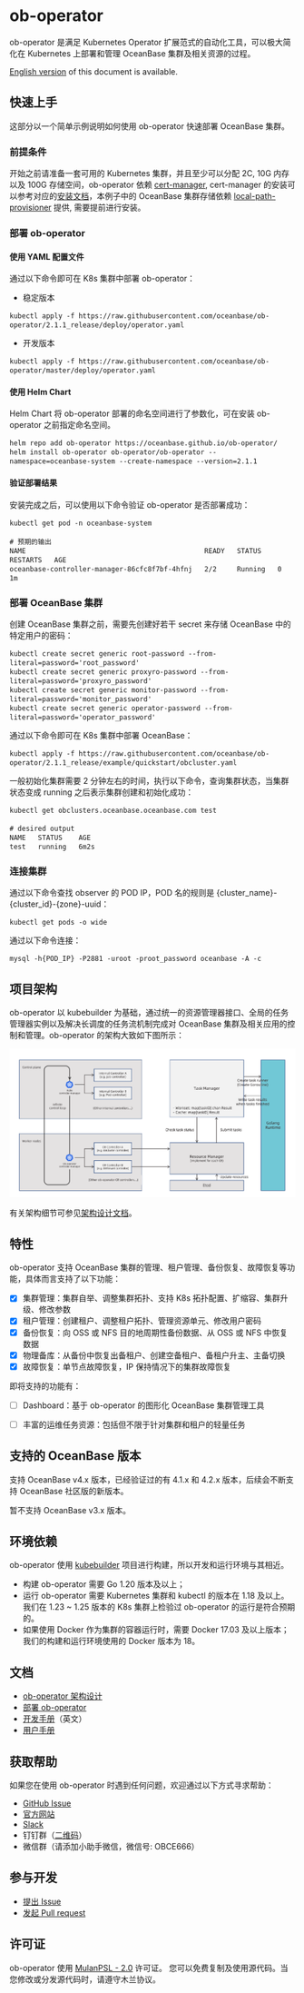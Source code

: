 # ob-operator

ob-operator 是满足 Kubernetes Operator 扩展范式的自动化工具，可以极大简化在 Kubernetes 上部署和管理 OceanBase 集群及相关资源的过程。

[English version](./README.md) of this document is available.

## 快速上手

这部分以一个简单示例说明如何使用 ob-operator 快速部署 OceanBase 集群。

### 前提条件

开始之前请准备一套可用的 Kubernetes 集群，并且至少可以分配 2C, 10G 内存以及 100G 存储空间，ob-operator 依赖 [cert-manager](https://cert-manager.io/docs/), cert-manager 的安装可以参考对应的[安装文档](https://cert-manager.io/docs/installation/)，本例子中的 OceanBase 集群存储依赖 [local-path-provisioner](https://github.com/rancher/local-path-provisioner) 提供, 需要提前进行安装。

### 部署 ob-operator

#### 使用 YAML 配置文件

通过以下命令即可在 K8s 集群中部署 ob-operator：

* 稳定版本
```shell
kubectl apply -f https://raw.githubusercontent.com/oceanbase/ob-operator/2.1.1_release/deploy/operator.yaml
```

* 开发版本
```shell
kubectl apply -f https://raw.githubusercontent.com/oceanbase/ob-operator/master/deploy/operator.yaml
```

#### 使用 Helm Chart

Helm Chart 将 ob-operator 部署的命名空间进行了参数化，可在安装 ob-operator 之前指定命名空间。

```shell
helm repo add ob-operator https://oceanbase.github.io/ob-operator/
helm install ob-operator ob-operator/ob-operator --namespace=oceanbase-system --create-namespace --version=2.1.1
```

#### 验证部署结果

安装完成之后，可以使用以下命令验证 ob-operator 是否部署成功：

```shell
kubectl get pod -n oceanbase-system

# 预期的输出
NAME                                            READY   STATUS    RESTARTS   AGE
oceanbase-controller-manager-86cfc8f7bf-4hfnj   2/2     Running   0          1m
```

### 部署 OceanBase 集群

创建 OceanBase 集群之前，需要先创建好若干 secret 来存储 OceanBase 中的特定用户的密码：

```shell
kubectl create secret generic root-password --from-literal=password='root_password'
kubectl create secret generic proxyro-password --from-literal=password='proxyro_password'
kubectl create secret generic monitor-password --from-literal=password='monitor_password'
kubectl create secret generic operator-password --from-literal=password='operator_password'
```

通过以下命令即可在 K8s 集群中部署 OceanBase：

```shell
kubectl apply -f https://raw.githubusercontent.com/oceanbase/ob-operator/2.1.1_release/example/quickstart/obcluster.yaml
```

一般初始化集群需要 2 分钟左右的时间，执行以下命令，查询集群状态，当集群状态变成 running 之后表示集群创建和初始化成功：

```shell
kubectl get obclusters.oceanbase.oceanbase.com test

# desired output 
NAME   STATUS    AGE
test   running   6m2s
```

### 连接集群

通过以下命令查找 observer 的 POD IP，POD 名的规则是 {cluster_name}-{cluster_id}-{zone}-uuid：

```shell
kubectl get pods -o wide
```

通过以下命令连接：

```shell
mysql -h{POD_IP} -P2881 -uroot -proot_password oceanbase -A -c
```

## 项目架构

ob-operator 以 kubebuilder 为基础，通过统一的资源管理器接口、全局的任务管理器实例以及解决长调度的任务流机制完成对 OceanBase 集群及相关应用的控制和管理。ob-operator 的架构大致如下图所示：

![ob-operator 架构设计](./docs/img/ob-operator-arch.png)

有关架构细节可参见[架构设计文档](./docs/zh_CN/arch.md)。

## 特性

ob-operator 支持 OceanBase 集群的管理、租户管理、备份恢复、故障恢复等功能，具体而言支持了以下功能：

- [x] 集群管理：集群自举、调整集群拓扑、支持 K8s 拓扑配置、扩缩容、集群升级、修改参数
- [x] 租户管理：创建租户、调整租户拓扑、管理资源单元、修改用户密码
- [x] 备份恢复：向 OSS 或 NFS 目的地周期性备份数据、从 OSS 或 NFS 中恢复数据
- [x] 物理备库：从备份中恢复出备租户、创建空备租户、备租户升主、主备切换
- [x] 故障恢复：单节点故障恢复，IP 保持情况下的集群故障恢复

即将支持的功能有：

- [ ] Dashboard：基于 ob-operator 的图形化 OceanBase 集群管理工具
- [ ] 丰富的运维任务资源：包括但不限于针对集群和租户的轻量任务


## 支持的 OceanBase 版本

支持 OceanBase v4.x 版本，已经验证过的有 4.1.x 和 4.2.x 版本，后续会不断支持 OceanBase 社区版的新版本。

暂不支持 OceanBase v3.x 版本。

## 环境依赖

ob-operator 使用 [kubebuilder](https://book.kubebuilder.io/introduction) 项目进行构建，所以开发和运行环境与其相近。

* 构建 ob-operator 需要 Go 1.20 版本及以上；
* 运行 ob-operator 需要 Kubernetes 集群和 kubectl 的版本在 1.18 及以上。我们在 1.23 ~ 1.25 版本的 K8s 集群上检验过 ob-operator 的运行是符合预期的。
* 如果使用 Docker 作为集群的容器运行时，需要 Docker 17.03 及以上版本；我们的构建和运行环境使用的 Docker 版本为 18。

## 文档

- [ob-operator 架构设计](docs/zh_CN/arch.md)
- [部署 ob-operator](docs/zh_CN/deploy.md)
- [开发手册](docs/en_US/development.md)（英文）
- [用户手册](https://www.oceanbase.com/docs/community-ob-operator-doc-1000000000408367)

## 获取帮助

如果您在使用 ob-operator 时遇到任何问题，欢迎通过以下方式寻求帮助：

- [GitHub Issue](https://github.com/oceanbase/ob-operator/issues)
- [官方网站](https://open.oceanbase.com/)
- [Slack](https://oceanbase.slack.com/archives/C053PT371S7)
- 钉钉群（[二维码](./docs/img/dingtalk-operator-users.png)）
- 微信群（请添加小助手微信，微信号: OBCE666）

## 参与开发

- [提出 Issue](https://github.com/oceanbase/ob-operator/issues)
- [发起 Pull request](https://github.com/oceanbase/ob-operator/pulls)

## 许可证

ob-operator 使用 [MulanPSL - 2.0](http://license.coscl.org.cn/MulanPSL2) 许可证。
您可以免费复制及使用源代码。当您修改或分发源代码时，请遵守木兰协议。
